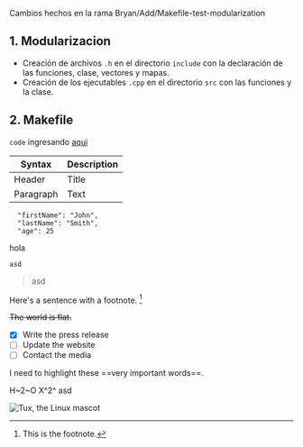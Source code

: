 Cambios hechos en la rama Bryan/Add/Makefile-test-modularization

## 1. Modularizacion
- Creación de archivos `.h` en el directorio `include` con la declaración de las funciones, clase, vectores y mapas.
- Creación de los ejecutables `.cpp` en el directorio `src` con las funciones y la clase.

## 2. Makefile







`code` ingresando [aqui]((https://www.example.com))

| Syntax | Description |
| ----------- | ----------- |
| Header | Title |
| Paragraph | Text |

```
  "firstName": "John",
  "lastName": "Smith",
  "age": 25
```

hola

    asd

>asd



Here's a sentence with a footnote. [^1]

~~The world is flat.~~

[^1]: This is the footnote.

- [x] Write the press release
- [ ] Update the website
- [ ] Contact the media

I need to highlight these ==very important words==.

H~2~O
X^2^ asd

![Tux, the Linux mascot](/assets/images/tux.png)

